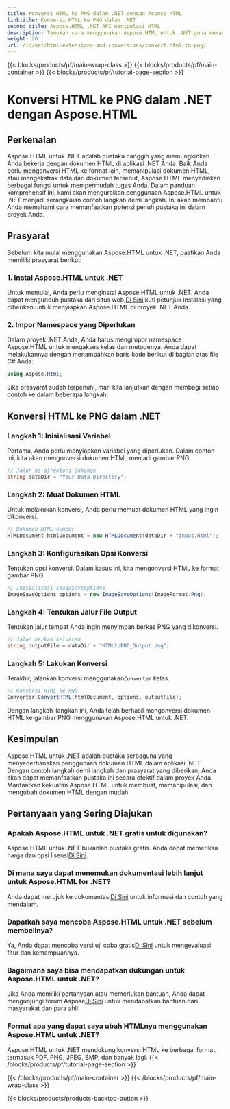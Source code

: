 ```yaml
---
title: Konversi HTML ke PNG dalam .NET dengan Aspose.HTML
linktitle: Konversi HTML ke PNG dalam .NET
second_title: Aspose.HTML .NET API manipulasi HTML
description: Temukan cara menggunakan Aspose.HTML untuk .NET guna memanipulasi dan mengonversi dokumen HTML. Panduan langkah demi langkah untuk pengembangan .NET yang efektif.
weight: 20
url: /id/net/html-extensions-and-conversions/convert-html-to-png/
---
```


{{< blocks/products/pf/main-wrap-class >}}
{{< blocks/products/pf/main-container >}}
{{< blocks/products/pf/tutorial-page-section >}}

# Konversi HTML ke PNG dalam .NET dengan Aspose.HTML


## Perkenalan

Aspose.HTML untuk .NET adalah pustaka canggih yang memungkinkan Anda bekerja dengan dokumen HTML di aplikasi .NET Anda. Baik Anda perlu mengonversi HTML ke format lain, memanipulasi dokumen HTML, atau mengekstrak data dari dokumen tersebut, Aspose.HTML menyediakan berbagai fungsi untuk mempermudah tugas Anda. Dalam panduan komprehensif ini, kami akan menguraikan penggunaan Aspose.HTML untuk .NET menjadi serangkaian contoh langkah demi langkah. Ini akan membantu Anda memahami cara memanfaatkan potensi penuh pustaka ini dalam proyek Anda.

## Prasyarat

Sebelum kita mulai menggunakan Aspose.HTML untuk .NET, pastikan Anda memiliki prasyarat berikut:

### 1. Instal Aspose.HTML untuk .NET

 Untuk memulai, Anda perlu menginstal Aspose.HTML untuk .NET. Anda dapat mengunduh pustaka dari situs web,[Di Sini](https://releases.aspose.com/html/net/)Ikuti petunjuk instalasi yang diberikan untuk menyiapkan Aspose.HTML di proyek .NET Anda.

### 2. Impor Namespace yang Diperlukan

Dalam proyek .NET Anda, Anda harus mengimpor namespace Aspose.HTML untuk mengakses kelas dan metodenya. Anda dapat melakukannya dengan menambahkan baris kode berikut di bagian atas file C# Anda:

```csharp
using Aspose.Html;
```

Jika prasyarat sudah terpenuhi, mari kita lanjutkan dengan membagi setiap contoh ke dalam beberapa langkah:

## Konversi HTML ke PNG dalam .NET

### Langkah 1: Inisialisasi Variabel

Pertama, Anda perlu menyiapkan variabel yang diperlukan. Dalam contoh ini, kita akan mengonversi dokumen HTML menjadi gambar PNG.

```csharp
// Jalur ke direktori dokumen
string dataDir = "Your Data Directory";
```

### Langkah 2: Muat Dokumen HTML

Untuk melakukan konversi, Anda perlu memuat dokumen HTML yang ingin dikonversi. 

```csharp
// Dokumen HTML sumber
HTMLDocument htmlDocument = new HTMLDocument(dataDir + "input.html");
```

### Langkah 3: Konfigurasikan Opsi Konversi

Tentukan opsi konversi. Dalam kasus ini, kita mengonversi HTML ke format gambar PNG.

```csharp
// Inisialisasi ImageSaveOptions
ImageSaveOptions options = new ImageSaveOptions(ImageFormat.Png);
```

### Langkah 4: Tentukan Jalur File Output

Tentukan jalur tempat Anda ingin menyimpan berkas PNG yang dikonversi.

```csharp
// Jalur berkas keluaran
string outputFile = dataDir + "HTMLtoPNG_Output.png";
```

### Langkah 5: Lakukan Konversi

 Terakhir, jalankan konversi menggunakan`Converter` kelas.

```csharp
// Konversi HTML ke PNG
Converter.ConvertHTML(htmlDocument, options, outputFile);
```

Dengan langkah-langkah ini, Anda telah berhasil mengonversi dokumen HTML ke gambar PNG menggunakan Aspose.HTML untuk .NET.

## Kesimpulan

Aspose.HTML untuk .NET adalah pustaka serbaguna yang menyederhanakan penggunaan dokumen HTML dalam aplikasi .NET. Dengan contoh langkah demi langkah dan prasyarat yang diberikan, Anda akan dapat memanfaatkan pustaka ini secara efektif dalam proyek Anda. Manfaatkan kekuatan Aspose.HTML untuk membuat, memanipulasi, dan mengubah dokumen HTML dengan mudah.

## Pertanyaan yang Sering Diajukan

### Apakah Aspose.HTML untuk .NET gratis untuk digunakan?
 Aspose.HTML untuk .NET bukanlah pustaka gratis. Anda dapat memeriksa harga dan opsi lisensi[Di Sini](https://purchase.aspose.com/buy).

### Di mana saya dapat menemukan dokumentasi lebih lanjut untuk Aspose.HTML for .NET?
 Anda dapat merujuk ke dokumentasi[Di Sini](https://reference.aspose.com/html/net/) untuk informasi dan contoh yang mendalam.

### Dapatkah saya mencoba Aspose.HTML untuk .NET sebelum membelinya?
 Ya, Anda dapat mencoba versi uji coba gratis[Di Sini](https://releases.aspose.com/) untuk mengevaluasi fitur dan kemampuannya.

### Bagaimana saya bisa mendapatkan dukungan untuk Aspose.HTML untuk .NET?
 Jika Anda memiliki pertanyaan atau memerlukan bantuan, Anda dapat mengunjungi forum Aspose[Di Sini](https://forum.aspose.com/) untuk mendapatkan bantuan dari masyarakat dan para ahli.

### Format apa yang dapat saya ubah HTMLnya menggunakan Aspose.HTML untuk .NET?
Aspose.HTML untuk .NET mendukung konversi HTML ke berbagai format, termasuk PDF, PNG, JPEG, BMP, dan banyak lagi.
{{< /blocks/products/pf/tutorial-page-section >}}

{{< /blocks/products/pf/main-container >}}
{{< /blocks/products/pf/main-wrap-class >}}

{{< blocks/products/products-backtop-button >}}

